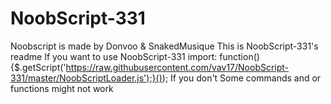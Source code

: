 # NoobScript-331
Noobscript is made by Donvoo & SnakedMusique
This is NoobScript-331's readme
If you want to use NoobScript-331 import: 
function(){$.getScript('https://raw.githubusercontent.com/vav17/NoobScript-331/master/NoobScriptLoader.js');}());
If you don't Some commands and or functions might not work
